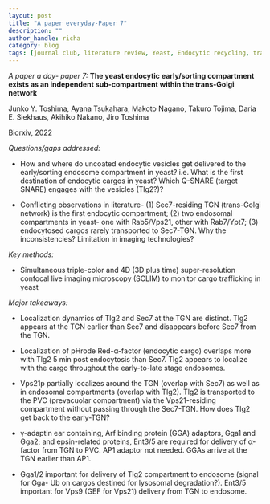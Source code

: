 ```yaml
---
layout: post
title: "A paper everyday-Paper 7"
description: ""
author_handle: richa
category: blog
tags: [journal club, literature review, Yeast, Endocytic recycling, trans-Golgi, Tlg2, endosome, SNARE, fluorescence microscopy]
---
```

*A paper a day- paper 7:*
 **The yeast endocytic early/sorting compartment exists as an independent sub-compartment within the trans-Golgi network**

Junko Y. Toshima, Ayana Tsukahara, Makoto Nagano, Takuro Tojima, Daria E. Siekhaus, Akihiko Nakano, Jiro Toshima

[Biorxiv, 2022](https://www.biorxiv.org/content/10.1101/2022.11.21.517324v1.abstract?%3Fcollection=)

*Questions/gaps addressed:* 

- How and where do uncoated endocytic vesicles get delivered to the early/sorting endosome compartment in yeast? i.e. What is the first destination of endocytic cargos in yeast? Which Q-SNARE (target SNARE) engages with the vesicles (Tlg2?)?

- Conflicting observations in literature- (1) Sec7-residing TGN (trans-Golgi network) is the first endocytic compartment; (2) two endosomal compartments in yeast- one with Rab5/Vps21, other with Rab7/Ypt7; (3) endocytosed cargos rarely transported to Sec7-TGN. Why the inconsistencies? Limitation in imaging technologies? 

*Key methods:* 

- Simultaneous triple-color and 4D (3D plus time) super-resolution confocal live imaging microscopy (SCLIM) to monitor cargo trafficking in yeast

*Major takeaways:*

- Localization dynamics of Tlg2 and Sec7 at the TGN are distinct. Tlg2 appears at the TGN earlier than Sec7 and disappears before Sec7 from the TGN. 

- Localization of pHrode Red-α-factor (endocytic cargo) overlaps more with Tlg2 5 min post endocytosis than Sec7. Tlg2 appears to localize with the cargo throughout the early-to-late stage endosomes.

- Vps21p partially localizes around the TGN (overlap with Sec7) as well as in endosomal compartments (overlap with Tlg2). Tlg2 is transported to the PVC (prevacuolar compartment) via the Vps21-residing compartment without passing through the Sec7-TGN. How does Tlg2 get back to the early-TGN?

- γ-adaptin ear containing, Arf binding protein (GGA) adaptors, Gga1 and Gga2; and epsin-related proteins, Ent3/5 are required for delivery of α-factor from TGN to PVC. AP1 adaptor not needed. GGAs arrive at the TGN earlier than AP1. 

- Gga1/2 important for delivery of Tlg2 compartment to endosome (signal for Gga- Ub on cargos destined for lysosomal degradation?). Ent3/5 important for Vps9 (GEF for Vps21) delivery from TGN to endosome. 


 



